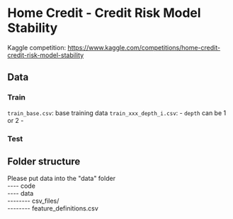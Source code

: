 # Home Credit - Credit Risk Model Stability
Kaggle competition: https://www.kaggle.com/competitions/home-credit-credit-risk-model-stability

## Data
### Train
`train_base.csv`: base training data
`train_xxx_depth_i.csv`:
    - `depth` can be 1 or 2
    - 

### Test

## Folder structure
Please put data into the "data" folder  
---- code  
---- data  
-------- csv_files/  
-------- feature_definitions.csv


